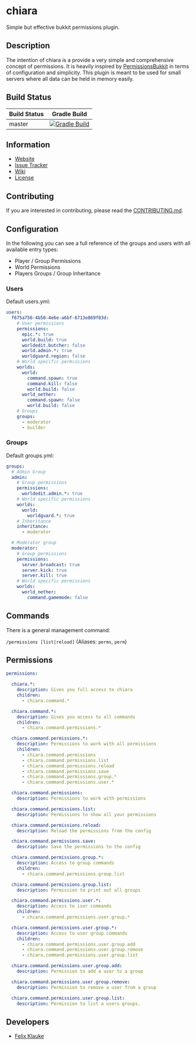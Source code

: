 # chiara
Simple but effective bukkit permissions plugin.

## Description
The intention of chiara is a provide a very simple and comprehensive concept of permissions. It is heavily
inspired by [PermissionsBukkit](https://github.com/SpaceManiac/PermissionsBukkit) in terms of
configuration and simplicity. This plugin is meant to be used for small servers where all data can
be held in memory easily.

## Build Status
| Build Status | Gradle Build                                                                                                                                                                          |
|--------------|---------------------------------------------------------------------------------------------------------------------------------------------------------------------------------------|
| master       | [![Gradle Build](https://github.com/mysteryworlds/chiara/actions/workflows/gradle.yml/badge.svg?branch=master)](https://github.com/mysteryworlds/chiara/actions/workflows/gradle.yml) |

## Information
- [Website](https://www.mysteryworlds.com)
- [Issue Tracker](https://github.com/mysteryworlds/chiara/issues)
- [Wiki](https://github.com/mysteryworlds/chiara/wiki)
- [License](LICENSE)

## Contributing
If you are interested in contributing, please read the [CONTRIBUTING.md](CONTRIBUTING.md).

## Configuration

In the following you can see a full reference of the groups and users with all available entry types:
- Player / Group Permissions
- World Permissions
- Players Groups / Group Inheritance

### Users
Default users.yml:
```yaml
users:
  f675a756-4b50-4e6e-a6bf-6713e869f83d:
    # User permissions
    permissions:
      epic.*: true
      world.build: true
      worldedit.butcher: false
      world.admin.*: true
      worldguard.region: false
    # World specific permissions
    worlds:
      world:
        command.spawn: true
        command.kill: false
        world.build: false
      world_nether:
        command.spawn: false
        world.build: false
    # Groups
    groups:
      - moderator
      - builder
```

### Groups
Default groups.yml:
```yaml
groups:
  # Admin Group
  admin:
    # Group permissions
    permissions:
      worldedit.admin.*: true
    # World specific permissions
    worlds:
      world:
        worldguard.*: true
    # Inheritance
    inheritance:
      - moderator

  # Moderator group
  moderator:
    # Group permissions
    permissions:
      server.broadcast: true
      server.kick: true
      server.kill: true
    # World specific permissions
    worlds:
      world_nether:
        command.gamemode: false
```

## Commands

There is a general management command:

`/permissions [list|reload]` (Aliases: `perms`, `perm`)

## Permissions
```yaml
permissions:

  chiara.*:
    description: Gives you full access to chiara
    children:
      - chiara.command.*

  chiara.command.*:
    description: Gives you access to all commands
    children:
      - chiara.command.permissions.*

  chiara.command.permissions.*:
    description: Permissions to work with all permissions
    children:
      - chiara.command.permissions
      - chiara.command.permissions.list
      - chiara.command.permissions.reload
      - chiara.command.permissions.save
      - chiara.command.permissions.group.*
      - chiara.command.permissions.user.*

  chiara.command.permissions:
    description: Permissions to work with permissions

  chiara.command.permissions.list:
    description: Permissions to show all your permissions

  chiara.command.permissions.reload:
    description: Reload the permissions from the config

  chiara.command.permissions.save:
    description: Save the permissions to the config

  chiara.command.permissions.group.*:
    description: Access to group commands
    children:
      - chiara.command.permissions.group.list

  chiara.command.permissions.group.list:
    description: Permission to print out all groups

  chiara.command.permissions.user.*:
    description: Access to iser commands
    children:
      - chiara.command.permissions.user.group.*

  chiara.command.permissions.user.group.*:
    description: Access to user group commands
    children:
      - chiara.command.permissions.user.group.add
      - chiara.command.permissions.user.group.remove
      - chiara.command.permissions.user.group.list

  chiara.command.permissions.user.group.add:
    description: Permission to add a user to a group

  chiara.command.permissions.user.group.remove:
    description: Permission to remove a user from a group

  chiara.command.permissions.user.group.list:
    description: Permission to list a users groups.
```

## Developers
- [Felix Klauke](https://github.com/felixklauke)
